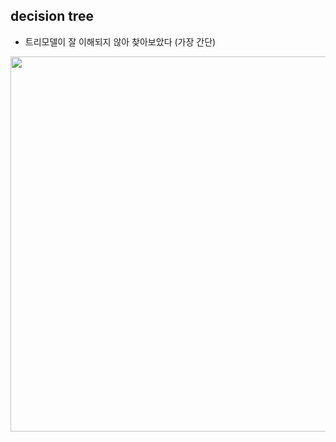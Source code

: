 
## decision tree
* 트리모델이 잘 이해되지 않아 찾아보았다 (가장 간단)
<img src="https://user-images.githubusercontent.com/28282381/114887387-60dc9b80-9e43-11eb-8d54-3c8eef8cb390.png" width="700" height="600"   />
